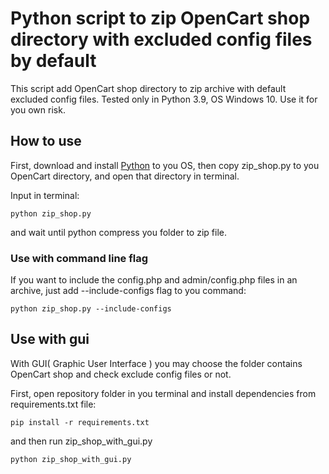 # Python script to zip OpenCart shop directory with excluded config files by default

This script add OpenCart shop directory to zip archive with default excluded config files. Tested only in
Python 3.9, OS Windows 10. Use it for you own risk.

## How to use

First, download and install [Python](https://www.python.org/downloads/) to you OS, then copy zip_shop.py
to you OpenCart directory, and open that directory in terminal.

Input in terminal:

`python zip_shop.py`

and wait until python compress you folder to zip file.

### Use with command line flag

If you want to include the config.php and admin/config.php files in an archive, just add
--include-configs flag to you command:

`python zip_shop.py --include-configs`

## Use with gui

With GUI( Graphic User Interface ) you may choose the folder contains OpenCart shop and check exclude
config files or not.

First, open repository folder in you terminal and install dependencies from requirements.txt file:

`pip install -r requirements.txt`

and then run zip_shop_with_gui.py

`python zip_shop_with_gui.py`
